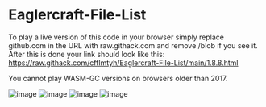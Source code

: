 # Eaglercraft-File-List
To play a live version of this code in your browser simply replace github.com in the URL with raw.githack.com and remove /blob if you see it.
After this is done your link should look like this: https://raw.githack.com/cfflmtyh/Eaglercraft-File-List/main/1.8.8.html

You cannot play WASM-GC versions on browsers older than 2017.

![image](https://github.com/user-attachments/assets/a8745342-5d66-48ae-b724-52e1887aa59c)
![image](https://github.com/user-attachments/assets/0748b8a7-07a2-40ba-a510-bbfb6038b161)
![image](https://github.com/user-attachments/assets/0a5b3d95-8135-43c4-8191-fcfa88ea8afb)
![image](https://github.com/user-attachments/assets/0778a282-7757-489f-b85f-f413a6366b4d)
